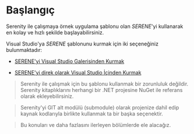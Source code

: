 # Başlangıç

Serenity ile çalışmaya örnek uygulama şablonu olan *SERENE*'yi kullanarak en kolay ve hızlı şekilde başlayabilirsiniz.

Visual Studio'ya *SERENE* şablonunu kurmak için iki seçeneğiniz bulunmaktadır:

* [SERENE'yi Visual Studio Galerisinden Kurmak](installing_serene_from_visual_studio_gallery.md)

* [SERENE'yi direk olarak Visual Studio İçinden Kurmak](installing_serene_directly_from_visual_studio.md)

> Serenity ile çalışmak için bu şablonu kullanmak bir zorunluluk değildir. Serenity kitaplıklarını herhangi bir .NET projesine NuGet ile referans olarak ekleyebilirsiniz. 

> Serenity'yi GIT alt modülü (submodule) olarak projenize dahil edip kaynak kodlarıyla birlikte kullanmak ta bir başka seçenektir. 

>Bu konuları ve daha fazlasını ilerleyen bölümlerde ele alacağız.
